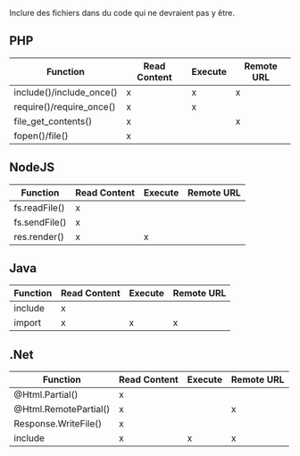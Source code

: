 Inclure des fichiers dans du code qui ne devraient pas y être.

## PHP
| Function  | Read Content | Execute  | Remote URL |
| --- | --- | --- | --- |
| include()/include_once()  | x | x | x |
| require()/require_once()  | x | x |  |
| file_get_contents()  | x |  | x |
| fopen()/file()  | x |  |  |
## NodeJS
| Function  | Read Content | Execute  | Remote URL |
| --- | --- | --- | --- |
| fs.readFile()  | x |  |  |
| fs.sendFile()  | x |  |  |
| res.render()  | x | x |  |
## Java
| Function  | Read Content | Execute  | Remote URL |
| --- | --- | --- | --- |
| include | x |  |  |
| import | x | x | x |

## .Net
| Function  | Read Content | Execute  | Remote URL |
| --- | --- | --- | --- |
| @Html.Partial()  | x |  |  |
| @Html.RemotePartial()  | x |  | x |
| Response.WriteFile()  | x |  |  |
| include  | x | x | x |

